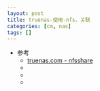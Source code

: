 ```yaml
---
layout: post
title: truenas-使用-nfs，关联
categories: [cm, nas]
tags: []
---
```


* 参考
  * [truenas.com - nfsshare](https://www.truenas.com/docs/core/sharing/nfs/nfsshare/)
  * []()
  * []()
  * []()







